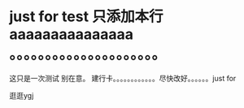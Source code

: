 
just for test
只添加本行aaaaaaaaaaaaaaa
。。。。。。。。。。。。。。。。。。。。。
=======
这只是一次测试 别在意。
建行卡。。。。。。。。。。。。尽快改好。。。。。。just for 


逛逛ygj 

